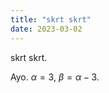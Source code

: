 ```yaml
---
title: "skrt skrt"
date: 2023-03-02
---
```

skrt skrt.





Ayo. $\alpha = 3$, $\beta = \alpha - 3$.
